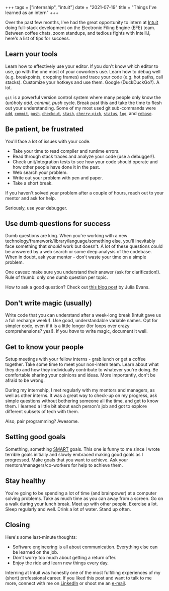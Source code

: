 +++
tags = ["internship", "intuit"]
date = "2021-07-19"
title = "Things I've learned as an intern"
+++

Over the past few months, I've had the great opportunity to intern at [Intuit](https://www.intuit.com/) doing full-stack development on the Electronic Filing Engine (EFE) team. Between coffee chats, zoom standups, and tedious fights with IntelliJ, here's a list of tips for success.

## Learn your tools

Learn how to effectively use your editor. If you don't know which editor to use, go with the one most of your coworkers use. Learn how to debug well (e.g. breakpoints, dropping frames) and trace your code (e.g. hot paths, call stacks). Customize your hotkeys and use them. Google (DuckDuckGo?). A lot.

`git` is a powerful version control system where many people only know the (un)holy *add, commit, push* cycle. Break past this and take the time to flesh out your understanding. Some of my most used git sub-commands were [`add`](https://git-scm.com/docs/git-add), [`commit`](https://git-scm.com/docs/git-commit), [`push`](https://git-scm.com/docs/git-push), [`checkout`](https://git-scm.com/docs/git-checkout), [`stash`](https://git-scm.com/docs/git-stash), [`cherry-pick`](https://git-scm.com/docs/git-cherry-pick), [`status`](https://git-scm.com/docs/git-status), [`log`](https://git-scm.com/docs/git-log), and [`rebase`](https://git-scm.com/docs/git-rebase).

## Be patient, be frustrated

You'll face a lot of issues with your code.

* Take your time to read compiler and runtime errors.
* Read through stack traces and analyze your code (use a debugger!).
* Check unit/integration tests to see how your code should operate and how other people have done it in the past.
* Web search your problem.
* Write out your problem with pen and paper.
* Take a short break.

If you haven't solved your problem after a couple of hours, reach out to your mentor and ask for help.

Seriously, use your debugger.

## Use dumb questions for success

Dumb questions are king. When you're working with a new technology/framework/library/language/something else, you'll inevitably face something that *should* work but doesn't. A lot of these questions could be answered by a web search or some deep analysis of the codebase. When in doubt, ask your mentor - don't waste your time on a simple problem.

One caveat: make sure you understand their answer (ask for clarification!). Rule of thumb: only one dumb question per topic.

How to ask a good question? Check out [this blog post](https://jvns.ca/blog/good-questions/) by Julia Evans.

## Don't write magic (usually)

Write code that you can understand after a week-long break (Intuit gave us a full recharge week!). Use good, understandable variable names. Opt for simpler code, even if it is a little longer (for loops over crazy comprehensions? yes!). If you *have* to write magic, document it well.

## Get to know your people

Setup meetings with your fellow interns - grab lunch or get a coffee together. Take some time to meet your non-intern team. Learn about what they do and how they individually contribute to whatever you're doing. Be comfortable sharing your opinions and ideas. More importantly, don't be afraid to be wrong.

During my internship, I met regularly with my mentors and managers, as well as other interns. It was a great way to check-up on my progress, ask simple questions without bothering someone all the time, and get to know them. I learned a little bit about each person's job and got to explore different subsets of tech with them.

Also, pair programming? Awesome.

## Setting good goals

Something, something [SMART](https://www.atlassian.com/blog/productivity/how-to-write-smart-goals) goals. This one is funny to me since I wrote terrible goals initially and slowly embraced making good goals as I progressed. Make goals that you want to achieve. Ask your mentors/managers/co-workers for help to achieve them.

## Stay healthy

You're going to be spending a lot of time (and brainpower) at a computer solving problems. Take as much time as you can away from a screen. Go on a walk during your lunch break. Meet up with other people. Exercise a lot. Sleep regularly and well. Drink a lot of water. Stand up often.

## Closing

Here's some last-minute thoughts:

* Software engineering is all about communication. Everything else can be learned on the job.
* Don't worry too much about getting a return offer.
* Enjoy the ride and learn new things every day.

Interning at Intuit was honestly one of the most fulfilling experiences of my (short) professional career. If you liked this post and want to talk to me more, connect with me on [LinkedIn](https://linkedin.com/in/brandonnguyen02) or shoot me an [e-mail](mailto:gnuyent@protonmail.com).
